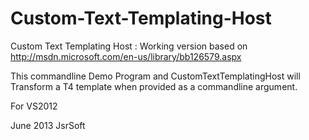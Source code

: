 Custom-Text-Templating-Host
===========================

Custom Text Templating Host : Working version based on http://msdn.microsoft.com/en-us/library/bb126579.aspx

This commandline Demo Program and CustomTextTemplatingHost will Transform a T4 template when provided as a commandline argument.

For VS2012

June 2013
JsrSoft

